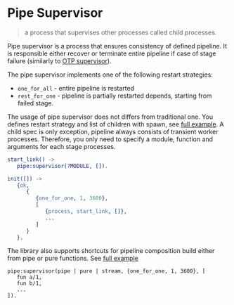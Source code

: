 # Pipe Supervisor

> a process that supervises other processes called child processes.

Pipe supervisor is a process that ensures consistency of defined pipeline. It is responsible either recover or terminate entire pipeline if case of stage failure (similarly to [OTP supervisor](http://erlang.org/doc/design_principles/sup_princ.html)).  

The pipe supervisor implements one of the following restart strategies:

* `one_for_all` - entire pipeline is restarted
* `rest_for_one` - pipeline is partially restarted depends, starting from failed stage.  


The usage of pipe supervisor does not differs from traditional one. You defines restart strategy and list of children with spawn, see [full example](examples/supervisor/src/one_for_all_sup.erl). A child spec is only exception, pipeline always consists of transient worker processes. Therefore, you only need to specify a module, function and arguments for each stage processes.


```erlang
start_link() ->
   pipe:supervisor(?MODULE, []).

init([]) ->
   {ok,
      {
         {one_for_one, 1, 3600},
         [
            {process, start_link, []},
            ...
         ]
      }
   }.
```

The library also supports shortcuts for pipeline composition build either from pipe or pure functions. See [full example](examples/supervisor/src/composition_sup.erl)

```
pipe:supervisor(pipe | pure | stream, {one_for_one, 1, 3600}, [
   fun a/1,
   fun b/1,
   ...
]).
```
